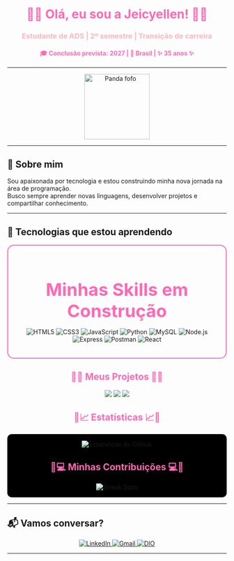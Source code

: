 <h1 align="center" style="color:#FF69B4;">🌸🐼 Olá, eu sou a Jeicyellen! 🐼🌸</h1>
<h3 align="center" style="color:#FFB6C1;">Estudante de ADS | 2º semestre | Transição de carreira </h3>
<h4 align="center" style="color:#FF69B4;">🎓 Conclusão prevista: 2027 | 📍 Brasil | ✨ 35 anos ✨</h4>


---


<p align="center">
  <img src="https://media0.giphy.com/media/v1.Y2lkPTc5MGI3NjExb2k5ZmU1ZGF1ZmlqeHU5Nm1ldmNxbnpjOXo4cDhuaG1rYjljOHBkNCZlcD12MV9pbnRlcm5hbF9naWZfYnlfaWQmY3Q9cw/ovH4bweqjkDra/giphy.gif" width="150" alt="Panda fofo" />
</p>

---

## 🌸 Sobre mim
Sou apaixonada por tecnologia e estou construindo minha nova jornada na área de programação.  
Busco sempre aprender novas linguagens, desenvolver projetos e compartilhar conhecimento.  


---

## 🐼 Tecnologias que estou aprendendo


<div align="center" style="border: 2px solid #FF69B4; border-radius: 15px; padding: 20px; display: inline-block;">


  <h2 style="color: #FF69B4; font-size: 40px; margin-bottom: 15px;">
    Minhas Skills em Construção
  </h2>

 
  <p>
    <img src="https://img.shields.io/badge/HTML5-FFC0CB?style=for-the-badge&logo=html5&logoColor=white" alt="HTML5" />
    <img src="https://img.shields.io/badge/CSS3-FF69B4?style=for-the-badge&logo=css3&logoColor=white" alt="CSS3" />
    <img src="https://img.shields.io/badge/JavaScript-FFC0CB?style=for-the-badge&logo=javascript&logoColor=white" alt="JavaScript" />
    <img src="https://img.shields.io/badge/Python-FF69B4?style=for-the-badge&logo=python&logoColor=white" alt="Python" />
    <img src="https://img.shields.io/badge/MySQL-FFC0CB?style=for-the-badge&logo=mysql&logoColor=white" alt="MySQL" />
    <img src="https://img.shields.io/badge/Node.js-FF69B4?style=for-the-badge&logo=node.js&logoColor=white" alt="Node.js" />
    <img src="https://img.shields.io/badge/Express-FFC0CB?style=for-the-badge&logo=express&logoColor=white" alt="Express" />
    <img src="https://img.shields.io/badge/Postman-FF69B4?style=for-the-badge&logo=postman&logoColor=white" alt="Postman" />
    <img src="https://img.shields.io/badge/React-FFC0CB?style=for-the-badge&logo=react&logoColor=white" alt="React" />
  </p>

</div>


<h2 align="center" style="color:#FF69B4;">🌸📂 Meus Projetos 📂🌸</h2>

<div align="center">
  <a href="https://github.com/JeicyRodrigues/projeto-planner.git"><img src="https://img.shields.io/badge/🐼%20Projeto%201-FFB6C1?style=for-the-badge"></a>
  <a href="https://github.com/JeicyRodrigues/projeto-planner.git"><img src="https://img.shields.io/badge/🌸%20Projeto%202-FF69B4?style=for-the-badge"></a>
  <a href="https://github.com/JeicyRodrigues/meuPortifolio.git"><img src="https://img.shields.io/badge/🐼%20Projeto%203-FFB6C1?style=for-the-badge"></a>
</div>


<h2 align="center" style="color:#FF69B4;"> 🌸📈 Estatísticas 📈🌸</h2>


<div align="center" style="background-color:#000000; padding: 15px; border-radius: 10px;">
  <!-- GitHub Stats -->
  <img src="https://github-readme-stats.vercel.app/api?username=JeicyRodrigues&show_icons=true&theme=dark&title_color=FF69B4&icon_color=FFB6C1&text_color=FF69B4&bg_color=000000" alt="Estatísticas do GitHub">

<h2 align="center" style="color:#FF69B4;">🌸💻 Minhas Contribuições 💻🌸</h2>


  
  <img src="https://github-readme-streak-stats.herokuapp.com?user=JeicYrODRIGUES&theme=dark&hide_border=false&stroke=FF69B4&background=000000&fire=FF69B4" alt="Streak Stats">
</div>


---


## 📬 Vamos conversar?

<p align="center">
  <a href="https://www.linkedin.com/in/jeicyellen-rodrigues-97ab41b3/" target="_blank">
    <img src="https://img.shields.io/badge/LinkedIn-FF69B4?style=for-the-badge&logo=linkedin&logoColor=white" alt="LinkedIn" />
  </a>
  <a href="mailto:jeicy.hlsn@gmail.com">
    <img src="https://img.shields.io/badge/Gmail-FFC0CB?style=for-the-badge&logo=gmail&logoColor=white" alt="Gmail" />
  </a>
  <a href="https://www.dio.me/users/jeicy_hlsn" target="_blank">
      <img src="https://img.shields.io/badge/DIO-FF69B4?style=for-the-badge&logo=https://seuhost.com/logo-dio.png&logoColor=white" alt="DIO" />
  </a>
</p>

---
